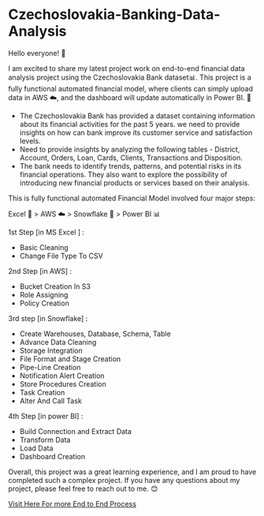 # Czechoslovakia-Banking-Data-Analysis

Hello everyone! 👋

I am excited to share my latest project work on end-to-end financial data analysis project using the Czechoslovakia Bank dataset📊. This project is a fully functional automated financial model, where clients can simply upload data in AWS ☁️, and the dashboard will update automatically in Power BI. 🚀


- The Czechoslovakia Bank has provided a dataset containing information about its financial activities for the past 5 years. we need to provide insights on how can bank improve its customer service and satisfaction levels.
- Need to provide insights by analyzing the following tables - District, Account, Orders, Loan, Cards, Clients, Transactions and Disposition.
- The bank needs to identify trends, patterns, and potential risks in its financial operations. They also want to explore the possibility of introducing new financial products or services based on their analysis.

This is fully functional automated Financial Model involved four major steps: 

Excel 📑 > AWS ☁️ > Snowflake 🔄 > Power BI 📊

1st Step [in MS Excel ] :
- Basic Cleaning
- Change File Type To CSV

2nd Step [in AWS] :
- Bucket Creation In S3
- Role Assigning 
- Policy Creation 

3rd step [in Snowflake] :
- Create Warehouses, Database, Schema, Table 
- Advance Data Cleaning 
- Storage Integration 
- File Format and Stage Creation
- Pipe-Line Creation
- Notification Alert Creation 
- Store Procedures Creation
- Task Creation 
- Alter And Call Task

4th Step [in power BI] :
- Build Connection and Extract Data 
- Transform Data
- Load Data
- Dashboard Creation 

Overall, this project was a great learning experience, and I am proud to have completed such a complex project. If you have any questions about my project, please feel free to reach out to me. 😊

[Visit Here For more End to End Process](https://www.notion.so/End-To-End-Data-Analytics-Project-Czechoslovakia-Banking-Financial-Data-Analysis-79615e3aae6f4eff9e499971208f9388?showMoveTo=true)
